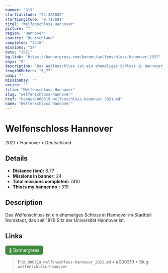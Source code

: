 ```yaml
---
nummer: "319"
startLatitude: "52.381809"
startLongitude: "9.717681"
titel: "Welfenschloss Hannover"
picture: ""
region: "Hannover"
country: "Deutschland"
completed: "7410"
missions: "24"
date: "2021"
bg-link: "https://bannergress.com/banner/welfenschloss-hannover-2957"
onyx: "0"
description: "Das Welfenschloss ist ein ehemaliges Schloss in Hannover im Stadtteil Nordstadt, das seit 1879 Sitz der Universität Hannover ist."
lengthKMeters: "6,77"
umap: ""
missionDay: ""
notice: ""
title: "Welfenschloss Hannover"
slug: "welfenschloss-hannover"
href: "banner/000319_welfenschloss-hannover_2021.md"
name: "Welfenschloss Hannover"
---
```

# Welfenschloss Hannover

*2021* • Hannover • Deutschland





## Details
- **Distance (km):** 6.77
- **Missions in banner:** 24
- **Total missions completed:** 7410
- **This is my banner no.:** 319



## Description
Das Welfenschloss ist ein ehemaliges Schloss in Hannover im Stadtteil Nordstadt, das seit 1879 Sitz der Universität Hannover ist.



## Links
<a href="https://bannergress.com/banner/welfenschloss-hannover-2957" target="_blank" style="display:inline-block;margin-right:8px;padding:6px 12px;background:#3c8b3c;color:#fff;text-decoration:none;border-radius:6px;">🔗 Bannergress</a>



> File: `000319_welfenschloss-hannover_2021.md`
> • #000319
> • Slug: `welfenschloss-hannover`
